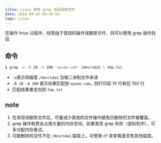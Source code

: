 ```yaml
---
title: Linux 使用 grep 找回误删文件
date: 2016-09-26 09:38:54
tags: Linux
---
```


在操作 linux 过程中，经常由于错误的操作误删除文件，则可以使用 grep 操作找回

## 命令
```sh
$ grep -a -B 10 -A 100 'vpsee.com' /dev/sda1 > tmp.txt
```
- `-a`表示将磁盘 `/dev/sda1` 当做二进制文件来读
- `-B 10 -A 100` 表示如果匹配到 `vpsee.com`，则打印前 10 行和后 100 行
- 匹配结果重定向到 `tmp.txt`

## note
1. 在发现误删除文件后，尽量减少其他的文件操作避免已删除的文件被覆盖。
2. grep 操作耗费会占用大量的内存空间，如果发现 grep 失败（虚拟机中），可多分配内存重试。
3. 可能删除的文件不在 `/dev/sda1` 磁盘上，可使用 `df` 来查看是否有其他磁盘。
